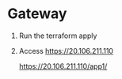 # Gateway

1. Run the terraform apply

2. Access 
    https://20.106.211.110
    
    https://20.106.211.110/app1/